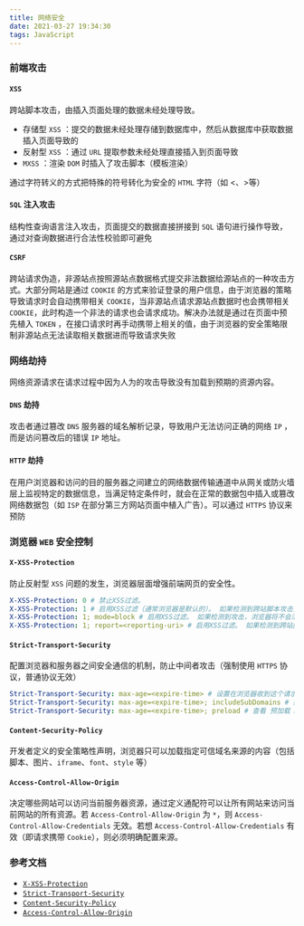 ```yaml
---
title: 网络安全
date: 2021-03-27 19:34:30
tags: JavaScript
---
```


### 前端攻击

#### `XSS`

跨站脚本攻击，由插入页面处理的数据未经处理导致。

- 存储型 `XSS` ：提交的数据未经处理存储到数据库中，然后从数据库中获取数据插入页面导致的
- 反射型 `XSS` ：通过 `URL` 提取参数未经处理直接插入到页面导致
- `MXSS` ：渲染 `DOM` 时插入了攻击脚本（模板渲染）

通过字符转义的方式把特殊的符号转化为安全的 `HTML` 字符（如 <、>等）

#### `SQL` 注入攻击

结构性查询语言注入攻击，页面提交的数据直接拼接到 `SQL` 语句进行操作导致，通过对查询数据进行合法性校验即可避免

#### `CSRF`

跨站请求伪造，非源站点按照源站点数据格式提交非法数据给源站点的一种攻击方式。大部分网站是通过 `COOKIE` 的方式来验证登录的用户信息，由于浏览器的策略导致请求时会自动携带相关 `COOKIE`，当非源站点请求源站点数据时也会携带相关 `COOKIE`，此时构造一个非法的请求也会请求成功。解决办法就是通过在页面中预先植入 `TOKEN` ，在接口请求时再手动携带上相关的值，由于浏览器的安全策略限制非源站点无法读取相关数据进而导致请求失败

### 网络劫持

网络资源请求在请求过程中因为人为的攻击导致没有加载到预期的资源内容。

#### `DNS` 劫持

攻击者通过篡改 `DNS` 服务器的域名解析记录，导致用户无法访问正确的网络 `IP` ，而是访问篡改后的错误 `IP` 地址。

#### `HTTP` 劫持

在用户浏览器和访问的目的服务器之间建立的网络数据传输通道中从网关或防火墙层上监视特定的数据信息，当满足特定条件时，就会在正常的数据包中插入或篡改网络数据包（如 `ISP` 在部分第三方网站页面中植入广告）。可以通过 `HTTPS` 协议来预防

### 浏览器 `WEB` 安全控制

#### `X-XSS-Protection`

防止反射型 `XSS` 问题的发生，浏览器层面增强前端网页的安全性。

```yml
X-XSS-Protection: 0 # 禁止XSS过滤。
X-XSS-Protection: 1 # 启用XSS过滤（通常浏览器是默认的）。 如果检测到跨站脚本攻击，浏览器将清除页面（删除不安全的部分）。
X-XSS-Protection: 1; mode=block # 启用XSS过滤。 如果检测到攻击，浏览器将不会清除页面，而是阻止页面加载。
X-XSS-Protection: 1; report=<reporting-uri> # 启用XSS过滤。 如果检测到跨站脚本攻击，浏览器将清除页面并使用CSP report-uri (en-US)指令的功能发送违规报告。
```

#### `Strict-Transport-Security`

配置浏览器和服务器之间安全通信的机制，防止中间者攻击（强制使用 `HTTPS` 协议，普通协议无效）

```yml
Strict-Transport-Security: max-age=<expire-time> # 设置在浏览器收到这个请求后的<expire-time>秒的时间内凡是访问这个域名下的请求都使用HTTPS请求。
Strict-Transport-Security: max-age=<expire-time>; includeSubDomains # 如果这个可选的参数被指定，那么说明此规则也适用于该网站的所有子域名。
Strict-Transport-Security: max-age=<expire-time>; preload # 查看 预加载 HSTS 获得详情。不是标准的一部分。
```

#### `Content-Security-Policy`

开发者定义的安全策略性声明，浏览器只可以加载指定可信域名来源的内容（包括脚本、图片、`iframe`、`font`、`style` 等）

#### `Access-Control-Allow-Origin`

决定哪些网站可以访问当前服务器资源，通过定义通配符可以让所有网站来访问当前网站的所有资源。若 `Access-Control-Allow-Origin` 为 `*`，则 `Access-Control-Allow-Credentials` 无效。若想 `Access-Control-Allow-Credentials` 有效（即请求携带 `Cookie`），则必须明确配置来源。

### 参考文档

- [`X-XSS-Protection`](https://developer.mozilla.org/zh-CN/docs/Web/HTTP/Headers/X-XSS-Protection)
- [`Strict-Transport-Security`](https://developer.mozilla.org/zh-CN/docs/Web/HTTP/Headers/Strict-Transport-Security)
- [`Content-Security-Policy`](https://developer.mozilla.org/en-US/docs/Web/HTTP/CSP)
- [`Access-Control-Allow-Origin`](https://developer.mozilla.org/zh-CN/docs/Web/HTTP/Headers/Access-Control-Allow-Origin)
